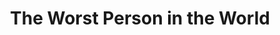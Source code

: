 ---
title: "The Worst Person in the World"
year: 2021
rating: 3
stars: "★★★"
rewatched: false
permalink: "the-worst-person-in-the-world"
watched_on: 2022-04-05
---